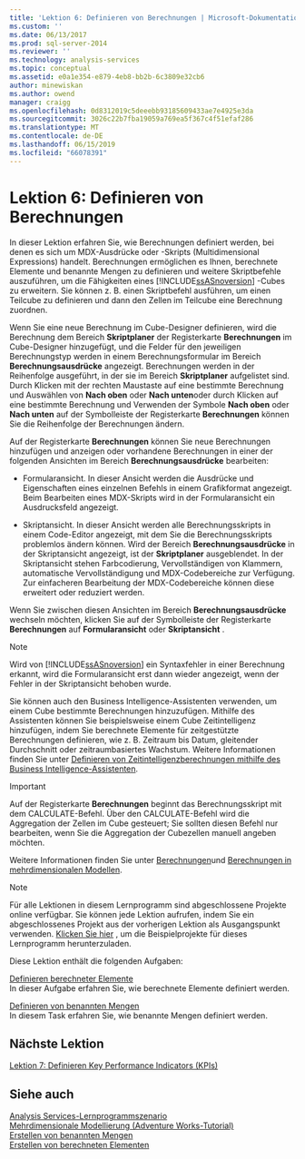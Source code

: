 ```yaml
---
title: 'Lektion 6: Definieren von Berechnungen | Microsoft-Dokumentation'
ms.custom: ''
ms.date: 06/13/2017
ms.prod: sql-server-2014
ms.reviewer: ''
ms.technology: analysis-services
ms.topic: conceptual
ms.assetid: e0a1e354-e879-4eb8-bb2b-6c3809e32cb6
author: minewiskan
ms.author: owend
manager: craigg
ms.openlocfilehash: 0d8312019c5deeebb93185609433ae7e4925e3da
ms.sourcegitcommit: 3026c22b7fba19059a769ea5f367c4f51efaf286
ms.translationtype: MT
ms.contentlocale: de-DE
ms.lasthandoff: 06/15/2019
ms.locfileid: "66078391"
---
```

# <a name="lesson-6-defining-calculations"></a>Lektion 6: Definieren von Berechnungen
  In dieser Lektion erfahren Sie, wie Berechnungen definiert werden, bei denen es sich um MDX-Ausdrücke oder -Skripts (Multidimensional Expressions) handelt. Berechnungen ermöglichen es Ihnen, berechnete Elemente und benannte Mengen zu definieren und weitere Skriptbefehle auszuführen, um die Fähigkeiten eines [!INCLUDE[ssASnoversion](../includes/ssasnoversion-md.md)] -Cubes zu erweitern. Sie können z. B. einen Skriptbefehl ausführen, um einen Teilcube zu definieren und dann den Zellen im Teilcube eine Berechnung zuordnen.  
  
 Wenn Sie eine neue Berechnung im Cube-Designer definieren, wird die Berechnung dem Bereich **Skriptplaner** der Registerkarte **Berechnungen** im Cube-Designer hinzugefügt, und die Felder für den jeweiligen Berechnungstyp werden in einem Berechnungsformular im Bereich **Berechnungsausdrücke** angezeigt. Berechnungen werden in der Reihenfolge ausgeführt, in der sie im Bereich **Skriptplaner** aufgelistet sind. Durch Klicken mit der rechten Maustaste auf eine bestimmte Berechnung und Auswählen von **Nach oben** oder **Nach unten**oder durch Klicken auf eine bestimmte Berechnung und Verwenden der Symbole **Nach oben** oder **Nach unten** auf der Symbolleiste der Registerkarte **Berechnungen** können Sie die Reihenfolge der Berechnungen ändern.  
  
 Auf der Registerkarte **Berechnungen** können Sie neue Berechnungen hinzufügen und anzeigen oder vorhandene Berechnungen in einer der folgenden Ansichten im Bereich **Berechnungsausdrücke** bearbeiten:  
  
-   Formularansicht. In dieser Ansicht werden die Ausdrücke und Eigenschaften eines einzelnen Befehls in einem Grafikformat angezeigt. Beim Bearbeiten eines MDX-Skripts wird in der Formularansicht ein Ausdrucksfeld angezeigt.  
  
-   Skriptansicht. In dieser Ansicht werden alle Berechnungsskripts in einem Code-Editor angezeigt, mit dem Sie die Berechnungsskripts problemlos ändern können. Wird der Bereich **Berechnungsausdrücke** in der Skriptansicht angezeigt, ist der **Skriptplaner** ausgeblendet. In der Skriptansicht stehen Farbcodierung, Vervollständigen von Klammern, automatische Vervollständigung und MDX-Codebereiche zur Verfügung. Zur einfacheren Bearbeitung der MDX-Codebereiche können diese erweitert oder reduziert werden.  
  
 Wenn Sie zwischen diesen Ansichten im Bereich **Berechnungsausdrücke** wechseln möchten, klicken Sie auf der Symbolleiste der Registerkarte **Berechnungen** auf **Formularansicht** oder **Skriptansicht** .  
  
> [!NOTE]  
>  Wird von [!INCLUDE[ssASnoversion](../includes/ssasnoversion-md.md)] ein Syntaxfehler in einer Berechnung erkannt, wird die Formularansicht erst dann wieder angezeigt, wenn der Fehler in der Skriptansicht behoben wurde.  
  
 Sie können auch den Business Intelligence-Assistenten verwenden, um einem Cube bestimmte Berechnungen hinzuzufügen. Mithilfe des Assistenten können Sie beispielsweise einem Cube Zeitintelligenz hinzufügen, indem Sie berechnete Elemente für zeitgestützte Berechnungen definieren, wie z. B. Zeitraum bis Datum, gleitender Durchschnitt oder zeitraumbasiertes Wachstum. Weitere Informationen finden Sie unter [Definieren von Zeitintelligenzberechnungen mithilfe des Business Intelligence-Assistenten](multidimensional-models/define-time-intelligence-calculations-using-the-business-intelligence-wizard.md).  
  
> [!IMPORTANT]  
>  Auf der Registerkarte **Berechnungen** beginnt das Berechnungsskript mit dem CALCULATE-Befehl. Über den CALCULATE-Befehl wird die Aggregation der Zellen im Cube gesteuert; Sie sollten diesen Befehl nur bearbeiten, wenn Sie die Aggregation der Cubezellen manuell angeben möchten.  
  
 Weitere Informationen finden Sie unter [Berechnungen](multidimensional-models-olap-logical-cube-objects/calculations.md)und [Berechnungen in mehrdimensionalen Modellen](multidimensional-models/calculations-in-multidimensional-models.md).  
  
> [!NOTE]  
>  Für alle Lektionen in diesem Lernprogramm sind abgeschlossene Projekte online verfügbar. Sie können jede Lektion aufrufen, indem Sie ein abgeschlossenes Projekt aus der vorherigen Lektion als Ausgangspunkt verwenden. [Klicken Sie hier](https://go.microsoft.com/fwlink/?LinkID=221866) , um die Beispielprojekte für dieses Lernprogramm herunterzuladen.  
  
 Diese Lektion enthält die folgenden Aufgaben:  
  
 [Definieren berechneter Elemente](../analysis-services/lesson-6-1-defining-calculated-members.md)  
 In dieser Aufgabe erfahren Sie, wie berechnete Elemente definiert werden.  
  
 [Definieren von benannten Mengen](../analysis-services/lesson-6-2-defining-named-sets.md)  
 In diesem Task erfahren Sie, wie benannte Mengen definiert werden.  
  
## <a name="next-lesson"></a>Nächste Lektion  
 [Lektion 7: Definieren Key Performance Indicators &#40;KPIs&#41;](../analysis-services/lesson-7-defining-key-performance-indicators-kpis.md)  
  
## <a name="see-also"></a>Siehe auch  
 [Analysis Services-Lernprogrammszenario](../analysis-services/analysis-services-tutorial-scenario.md)   
 [Mehrdimensionale Modellierung &#40;Adventure Works-Tutorial&#41;](../analysis-services/multidimensional-modeling-adventure-works-tutorial.md)   
 [Erstellen von benannten Mengen](multidimensional-models/create-named-sets.md)   
 [Erstellen von berechneten Elementen](multidimensional-models/create-calculated-members.md)  
  
  
